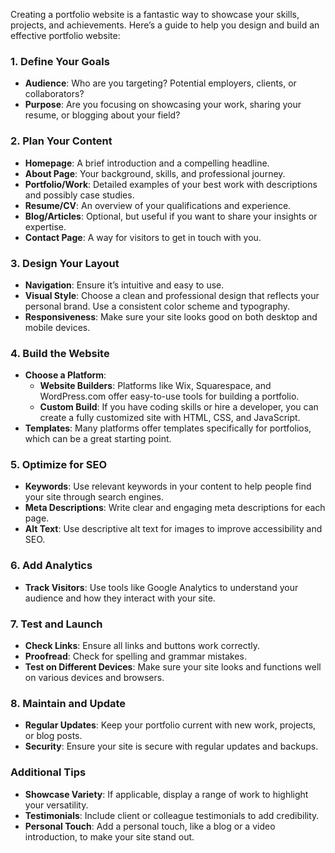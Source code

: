 Creating a portfolio website is a fantastic way to showcase your skills, projects, and achievements. Here’s a guide to help you design and build an effective portfolio website:

### 1. **Define Your Goals**
   - **Audience**: Who are you targeting? Potential employers, clients, or collaborators?
   - **Purpose**: Are you focusing on showcasing your work, sharing your resume, or blogging about your field?

### 2. **Plan Your Content**
   - **Homepage**: A brief introduction and a compelling headline.
   - **About Page**: Your background, skills, and professional journey.
   - **Portfolio/Work**: Detailed examples of your best work with descriptions and possibly case studies.
   - **Resume/CV**: An overview of your qualifications and experience.
   - **Blog/Articles**: Optional, but useful if you want to share your insights or expertise.
   - **Contact Page**: A way for visitors to get in touch with you.

### 3. **Design Your Layout**
   - **Navigation**: Ensure it’s intuitive and easy to use.
   - **Visual Style**: Choose a clean and professional design that reflects your personal brand. Use a consistent color scheme and typography.
   - **Responsiveness**: Make sure your site looks good on both desktop and mobile devices.

### 4. **Build the Website**
   - **Choose a Platform**: 
     - **Website Builders**: Platforms like Wix, Squarespace, and WordPress.com offer easy-to-use tools for building a portfolio.
     - **Custom Build**: If you have coding skills or hire a developer, you can create a fully customized site with HTML, CSS, and JavaScript.
   - **Templates**: Many platforms offer templates specifically for portfolios, which can be a great starting point.

### 5. **Optimize for SEO**
   - **Keywords**: Use relevant keywords in your content to help people find your site through search engines.
   - **Meta Descriptions**: Write clear and engaging meta descriptions for each page.
   - **Alt Text**: Use descriptive alt text for images to improve accessibility and SEO.

### 6. **Add Analytics**
   - **Track Visitors**: Use tools like Google Analytics to understand your audience and how they interact with your site.

### 7. **Test and Launch**
   - **Check Links**: Ensure all links and buttons work correctly.
   - **Proofread**: Check for spelling and grammar mistakes.
   - **Test on Different Devices**: Make sure your site looks and functions well on various devices and browsers.

### 8. **Maintain and Update**
   - **Regular Updates**: Keep your portfolio current with new work, projects, or blog posts.
   - **Security**: Ensure your site is secure with regular updates and backups.

### **Additional Tips**
   - **Showcase Variety**: If applicable, display a range of work to highlight your versatility.
   - **Testimonials**: Include client or colleague testimonials to add credibility.
   - **Personal Touch**: Add a personal touch, like a blog or a video introduction, to make your site stand out.

